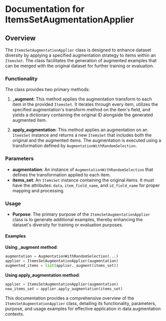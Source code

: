 # Documentation for ItemsSetAugmentationApplier

## Overview

The `ItemsSetAugmentationApplier` class is designed to enhance dataset diversity by applying a specified augmentation strategy to items within an `ItemsSet`. The class facilitates the generation of augmented examples that can be merged with the original dataset for further training or evaluation.

### Functionality

The class provides two primary methods:

1. **_augment**: This method applies the augmentation transform to each item in the provided `ItemsSet`. It iterates through every item, utilizes the specified augmentation's transform method on the item's field, and yields a dictionary containing the original ID alongside the generated augmented item.

2. **apply_augmentation**: This method applies an augmentation on an `ItemsSet` instance and returns a new `ItemsSet` that includes both the original and the augmented items. The augmentation is executed using a transformation defined by `AugmentationWithRandomSelection`.

### Parameters

- **augmentation**: An instance of `AugmentationWithRandomSelection` that defines the transformation applied to each item.
- **items_set**: An `ItemsSet` instance containing the original items. It must have the attributes: `data`, `item_field_name`, and `id_field_name` for proper mapping and processing.

### Usage

- **Purpose**: The primary purpose of the `ItemsSetAugmentationApplier` class is to generate additional examples, thereby enhancing the dataset's diversity for training or evaluation purposes.

#### Examples

**Using _augment method**:

```python
augmentation = AugmentationWithRandomSelection(...)
applier = ItemsSetAugmentationApplier(augmentation)
augmented_items = list(applier._augment(items_set))
```

**Using apply_augmentation method**:

```python
applier = ItemsSetAugmentationApplier(augmentation)
new_items_set = applier.apply_augmentation(items_set)
``` 

This documentation provides a comprehensive overview of the `ItemsSetAugmentationApplier` class, detailing its functionality, parameters, purpose, and usage examples for effective application in data augmentation contexts.